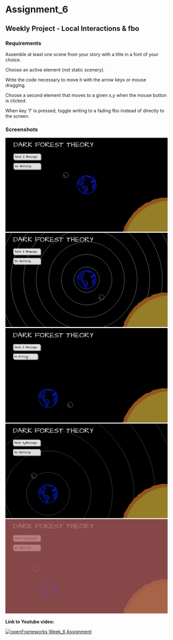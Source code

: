 # Assignment_6

## Weekly Project - Local Interactions & fbo

### Requirements
Assemble at least one scene from your story with a title in a font of your choice.

Choose an active element (not static scenery).

Write the code necessary to move it with the arrow keys or mouse dragging.

Choose a second element that moves to a given x,y when the mouse button is clicked.

When key 'f' is pressed, toggle writing to a fading fbo instead of directly to the screen.

### Screenshots
![](images/1.png)
![](images/2.png)
![](images/3.png)
![](images/4.png)
![](images/5.png)

**Link to Youtube video:**

[![openFrameworks Week_6 Assignment](http://img.youtube.com/vi/Oz8Do0fbWfU/0.jpg)](http://www.youtube.com/watch?v=Oz8Do0fbWfU)
